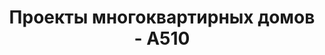 ---
title: Проекты многоквартирных домов - А510
description: Каталог проектов малоэтажных многоквартирных домов для продажи или аренды. Цены на проектирование и строительство

layout: category
permalink: /proekty/:path/

type: category

page-title: Проекты многоквартирных домов
page-short-title: Многоквартирные дома
page-description: "Малоэтажные одноподъездные дома с квартирами и студиями - это основной тренд в девелоперских проектах. При помощи таких домов можно создавать новую комфортную городскую застройку или встраивать их в уже сложивуюся структуру загородных поселков. Мы предлагаем несколько проектов многоквартирных домов, где есть и жилые дома с квартирами под продажу, и доходные дома со студиями для аренды."

---